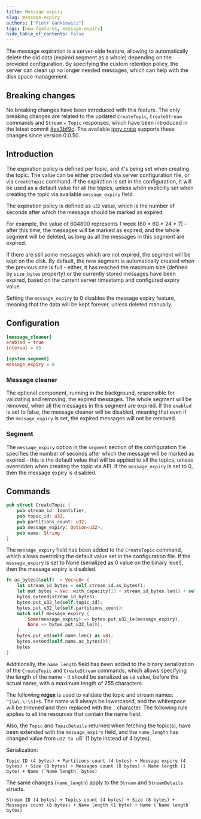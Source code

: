 ```yaml
---
title: Message expiry
slug: message-expiry
authors: ["Piotr Gankiewicz"]
tags: [new-features, message-expiry]
hide_table_of_contents: false
---
```


The message expiration is a server-side feature, allowing to automatically delete the old data (expired segment as a whole) depending on the provided configuration. By specifying the custom retention policy, the server can clean up no longer needed messages, which can help with the disk space management.

<!--truncate-->

## Breaking changes

No breaking changes have been introduced with this feature. The only breaking changes are related to the updated `CreateTopic`, `CreateStream` commands and `Stream` + `Topic` responses, which have been introduced in the latest commit [#ea3bf9c](https://github.com/iggy-rs/iggy/commit/ea3bf9c16dd5f93e1c80c140e9e1d14cfa70f570). The available [iggy crate](https://crates.io/crates/iggy) supports these changes since version 0.0.50.

## Introduction

The expiration policy is defined per topic, and it's being set when creating the topic. The value can be either provided via server configuration file, or via `CreateTopic` command. If the expiration is set in the configuration, it will be used as a default value for all the topics, unless when explicitly set when creating the topic via available `message_expiry` field.

The expiration policy is defined as `u32` value, which is the number of seconds after which the message should be marked as expired. 

For example, the value of 604800 represents 1 week (60 \* 60 \* 24 \* 7) - after this time, the messages will be marked as expired, and the whole segment will be deleted, as long as all the messages in this segment are expired. 

If there are still some messages which are not expired, the segment will be kept on the disk. By default, the new segment is automatically created when the previous one is full - either, it has reached the maximum size (defined by `size_bytes` property) or the currently stored messages have been expired, based on the current server timestamp and configured expiry value.

Setting the `message_expiry` to 0 disables the message expiry feature, meaning that the data will be kept forever, unless deleted manually.

## Configuration

```toml
[message_cleaner]
enabled = true
interval = 60

[system.segment]
message_expiry = 0
```

### Message cleaner

The optional component, running in the background, responsible for validating and removing, the expired messages. The whole segment will be removed, when all the messages in this segment are expired. If the `enabled` is set to false, the message cleaner will be disabled, meaning that even if the `message_expiry` is set, the expired messages will not be removed.

### Segment

The `message_expiry` option in the `segment` section of the configuration file specifies the number of seconds after which the message will be marked as expired - this is the default value that will be applied to all the topics, unless overridden when creating the topic via API. If the `message_expiry` is set to 0, then the message expiry is disabled.


## Commands

```rust
pub struct CreateTopic {
    pub stream_id: Identifier,
    pub topic_id: u32,
    pub partitions_count: u32,
    pub message_expiry: Option<u32>,
    pub name: String
}
```

The `message_expiry` field has been added to the `CreateTopic` command, which allows overriding the default value set in the configuration file. If the `message_expiry` is set to None (serialized as 0 value on the binary level), then the message expiry is disabled.

```rust
fn as_bytes(&self) -> Vec<u8> {
    let stream_id_bytes = self.stream_id.as_bytes();
    let mut bytes = Vec::with_capacity(13 + stream_id_bytes.len() + self.name.len());
    bytes.extend(stream_id_bytes);
    bytes.put_u32_le(self.topic_id);
    bytes.put_u32_le(self.partitions_count);
    match self.message_expiry {
        Some(message_expiry) => bytes.put_u32_le(message_expiry),
        None => bytes.put_u32_le(0),
    }
    bytes.put_u8(self.name.len() as u8);
    bytes.extend(self.name.as_bytes());
    bytes
}
```


Additionally, the `name_length` field has been added to the binary serialization of the `CreateTopic` and `CreateStream` commands, which allows specifying the length of the name - it should be serialized as `u8` value, before the actual name, with a maximum length of 255 characters. 

The following **regex** is used to validate the topic and stream names: `^[\w\.\-\s]+$`. The name will always be lowercased, and the whitespace will be trimmed and then replaced with the `.` character. The following rule applies to all the resources that contain the name field.

Also, the `Topic` and `TopicDetails` returned when fetching the topic(s), have been extended with the `message_expiry` field, and the `name_length` has changed value from `u32 to `u8` (1 byte instead of 4 bytes). 

Serialization:

```
Topic ID (4 bytes) + Partitions count (4 bytes) + Message expiry (4 bytes) + Size (8 bytes) + Messages count (8 bytes) + Name length (1 byte) + Name (`Name length` bytes)
```

The same changes (`name_length`) apply to the `Stream` and `StreamDetails` structs.

```
Stream ID (4 bytes) + Topics count (4 bytes) + Size (8 bytes) + Messages count (8 bytes) + Name length (1 byte) + Name (`Name length` bytes)
```